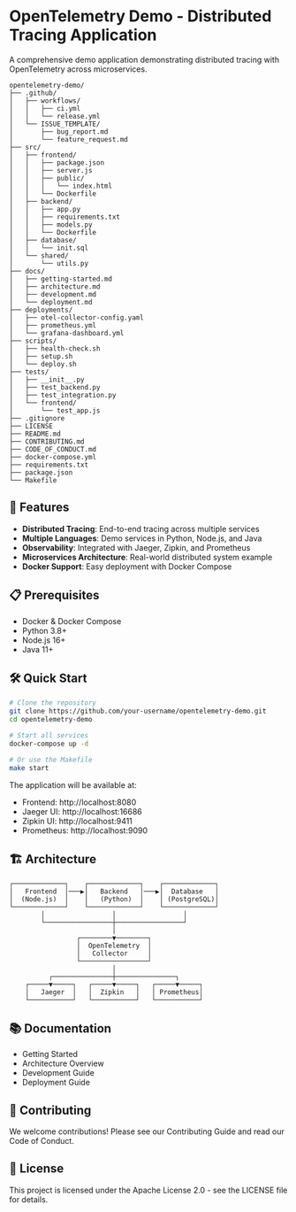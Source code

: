 # OpenTelemetry Demo - Distributed Tracing Application

A comprehensive demo application demonstrating distributed tracing with OpenTelemetry across microservices.

```
opentelemetry-demo/
├── .github/
│   ├── workflows/
│   │   ├── ci.yml
│   │   └── release.yml
│   └── ISSUE_TEMPLATE/
│       ├── bug_report.md
│       └── feature_request.md
├── src/
│   ├── frontend/
│   │   ├── package.json
│   │   ├── server.js
│   │   ├── public/
│   │   │   └── index.html
│   │   └── Dockerfile
│   ├── backend/
│   │   ├── app.py
│   │   ├── requirements.txt
│   │   ├── models.py
│   │   └── Dockerfile
│   ├── database/
│   │   └── init.sql
│   └── shared/
│       └── utils.py
├── docs/
│   ├── getting-started.md
│   ├── architecture.md
│   ├── development.md
│   └── deployment.md
├── deployments/
│   ├── otel-collector-config.yaml
│   ├── prometheus.yml
│   └── grafana-dashboard.yml
├── scripts/
│   ├── health-check.sh
│   ├── setup.sh
│   └── deploy.sh
├── tests/
│   ├── __init__.py
│   ├── test_backend.py
│   ├── test_integration.py
│   └── frontend/
│       └── test_app.js
├── .gitignore
├── LICENSE
├── README.md
├── CONTRIBUTING.md
├── CODE_OF_CONDUCT.md
├── docker-compose.yml
├── requirements.txt
├── package.json
└── Makefile
```

## 🚀 Features

- **Distributed Tracing**: End-to-end tracing across multiple services
- **Multiple Languages**: Demo services in Python, Node.js, and Java
- **Observability**: Integrated with Jaeger, Zipkin, and Prometheus
- **Microservices Architecture**: Real-world distributed system example
- **Docker Support**: Easy deployment with Docker Compose

## 📋 Prerequisites

- Docker & Docker Compose
- Python 3.8+
- Node.js 16+
- Java 11+

## 🛠 Quick Start

```bash
# Clone the repository
git clone https://github.com/your-username/opentelemetry-demo.git
cd opentelemetry-demo

# Start all services
docker-compose up -d

# Or use the Makefile
make start
```

The application will be available at:

* Frontend: http://localhost:8080
* Jaeger UI: http://localhost:16686
* Zipkin UI: http://localhost:9411
* Prometheus: http://localhost:9090

## 🏗 Architecture

```
┌─────────────┐    ┌─────────────┐    ┌─────────────┐
│   Frontend  │───▶│   Backend   │───▶│  Database   │
│  (Node.js)  │    │   (Python)  │    │ (PostgreSQL)│
└─────────────┘    └─────────────┘    └─────────────┘
        │                 │                 │
        └─────────────────┼─────────────────┘
                          │
                 ┌────────▼────────┐
                 │  OpenTelemetry  │
                 │   Collector     │
                 └─────────────────┘
                          │
          ┌───────────────┼───────────────┐
    ┌─────▼─────┐   ┌─────▼─────┐   ┌─────▼─────┐
    │   Jaeger  │   │  Zipkin   │   │ Prometheus│
    └───────────┘   └───────────┘   └───────────┘
```

## 📚 Documentation

* Getting Started
* Architecture Overview
* Development Guide
* Deployment Guide

## 🤝 Contributing

We welcome contributions! Please see our Contributing Guide and read our Code of Conduct.

## 📄 License

This project is licensed under the Apache License 2.0 - see the LICENSE file for details.